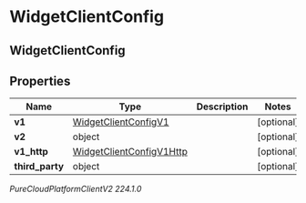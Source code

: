 # WidgetClientConfig

## WidgetClientConfig

## Properties

|Name | Type | Description | Notes|
|------------ | ------------- | ------------- | -------------|
| **v1** | [WidgetClientConfigV1](WidgetClientConfigV1) |  | [optional] |
| **v2** | object |  | [optional] |
| **v1_http** | [WidgetClientConfigV1Http](WidgetClientConfigV1Http) |  | [optional] |
| **third_party** | object |  | [optional] |



_PureCloudPlatformClientV2 224.1.0_
